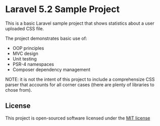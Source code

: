 # Laravel 5.2 Sample Project

This is a basic Laravel sample project that shows statistics about a user uploaded CSS file. 

The project demonstrates basic use of:
- OOP principles
- MVC design
- Unit testing
- PSR-4 namespaces
- Composer dependency management

NOTE: it is not the intent of this project to include a comprehensize CSS parser that accounts for all corner cases (there are plenty of libraries to chose from).  

## License

This project is open-sourced software licensed under the [MIT license](http://opensource.org/licenses/MIT)
